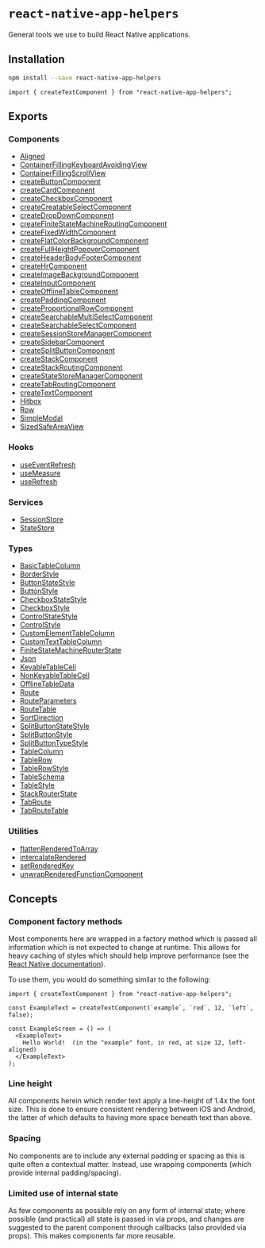 # `react-native-app-helpers`

General tools we use to build React Native applications.

## Installation

```bash
npm install --save react-native-app-helpers
```

```tsx
import { createTextComponent } from "react-native-app-helpers";
```

## Exports

### Components

- [Aligned](./components/Aligned/readme.md)
- [ContainerFillingKeyboardAvoidingView](./components/ContainerFillingKeyboardAvoidingView/readme.md)
- [ContainerFillingScrollView](./components/ContainerFillingScrollView/readme.md)
- [createButtonComponent](./components/createButtonComponent/readme.md)
- [createCardComponent](./components/createCardComponent/readme.md)
- [createCheckboxComponent](./components/createCheckboxComponent/readme.md)
- [createCreatableSelectComponent](./components/createCreatableSelectComponent/readme.md)
- [createDropDownComponent](./components/createDropDownComponent/readme.md)
- [createFiniteStateMachineRoutingComponent](./components/createFiniteStateMachineRoutingComponent/readme.md)
- [createFixedWidthComponent](./components/createFixedWidthComponent/readme.md)
- [createFlatColorBackgroundComponent](./components/createFlatColorBackgroundComponent/readme.md)
- [createFullHeightPopoverComponent](./components/createFullHeightPopoverComponent/readme.md)
- [createHeaderBodyFooterComponent](./components/createHeaderBodyFooterComponent/readme.md)
- [createHrComponent](./components/createHrComponent/readme.md)
- [createImageBackgroundComponent](./components/createImageBackgroundComponent/readme.md)
- [createInputComponent](./components/createInputComponent/readme.md)
- [createOfflineTableComponent](./components/createOfflineTableComponent/readme.md)
- [createPaddingComponent](./components/createPaddingComponent/readme.md)
- [createProportionalRowComponent](./components/createProportionalRowComponent/readme.md)
- [createSearchableMultiSelectComponent](./components/createSearchableMultiSelectComponent/readme.md)
- [createSearchableSelectComponent](./components/createSearchableSelectComponent/readme.md)
- [createSessionStoreManagerComponent](./components/createSessionStoreManagerComponent/readme.md)
- [createSidebarComponent](./components/createSidebarComponent/readme.md)
- [createSplitButtonComponent](./components/createSplitButtonComponent/readme.md)
- [createStackComponent](./components/createStackComponent/readme.md)
- [createStackRoutingComponent](./components/createStackRoutingComponent/readme.md)
- [createStateStoreManagerComponent](./components/createStateStoreManagerComponent/readme.md)
- [createTabRoutingComponent](./components/createTabRoutingComponent/readme.md)
- [createTextComponent](./components/createTextComponent/readme.md)
- [Hitbox](./components/Hitbox/readme.md)
- [Row](./components/Row/readme.md)
- [SimpleModal](./components/SimpleModal/readme.md)
- [SizedSafeAreaView](./components/SizedSafeAreaView/readme.md)

### Hooks

- [useEventRefresh](./hooks/useEventRefresh/readme.md)
- [useMeasure](./hooks/useMeasure/readme.md)
- [useRefresh](./hooks/useRefresh/readme.md)

### Services

- [SessionStore](./services/SessionStore/readme.md)
- [StateStore](./services/StateStore/readme.md)

### Types

- [BasicTableColumn](./types/BasicTableColumn/readme.md)
- [BorderStyle](./types/BorderStyle/readme.md)
- [ButtonStateStyle](./types/ButtonStateStyle/readme.md)
- [ButtonStyle](./types/ButtonStyle/readme.md)
- [CheckboxStateStyle](./types/CheckboxStateStyle/readme.md)
- [CheckboxStyle](./types/CheckboxStyle/readme.md)
- [ControlStateStyle](./types/ControlStateStyle/readme.md)
- [ControlStyle](./types/ControlStyle/readme.md)
- [CustomElementTableColumn](./types/CustomElementTableColumn/readme.md)
- [CustomTextTableColumn](./types/CustomTextTableColumn/readme.md)
- [FiniteStateMachineRouterState](./types/FiniteStateMachineRouterState/readme.md)
- [Json](./types/Json/readme.md)
- [KeyableTableCell](./types/KeyableTableCell/readme.md)
- [NonKeyableTableCell](./types/NonKeyableTableCell/readme.md)
- [OfflineTableData](./types/OfflineTableData/readme.md)
- [Route](./types/Route/readme.md)
- [RouteParameters](./types/RouteParameters/readme.md)
- [RouteTable](./types/RouteTable/readme.md)
- [SortDirection](./types/SortDirection/readme.md)
- [SplitButtonStateStyle](./types/SplitButtonStateStyle/readme.md)
- [SplitButtonStyle](./types/SplitButtonStyle/readme.md)
- [SplitButtonTypeStyle](./types/SplitButtonTypeStyle/readme.md)
- [TableColumn](./types/TableColumn/readme.md)
- [TableRow](./types/TableRow/readme.md)
- [TableRowStyle](./types/TableRowStyle/readme.md)
- [TableSchema](./types/TableSchema/readme.md)
- [TableStyle](./types/TableStyle/readme.md)
- [StackRouterState](./types/StackRouterState/readme.md)
- [TabRoute](./types/TabRoute/readme.md)
- [TabRouteTable](./types/TabRouteTable/readme.md)

### Utilities

- [flattenRenderedToArray](./utilities/flattenRenderedToArray/readme.md)
- [intercalateRendered](./utilities/intercalateRendered/readme.md)
- [setRenderedKey](./utilities/setRenderedKey/readme.md)
- [unwrapRenderedFunctionComponent](./utilities/unwrapRenderedFunctionComponent/readme.md)

## Concepts

### Component factory methods

Most components here are wrapped in a factory method which is passed all
information which is not expected to change at runtime.  This allows for heavy
caching of styles which should help improve performance (see the
[React Native documentation](https://reactnative.dev/docs/stylesheet)).

To use them, you would do something similar to the following:

```tsx
import { createTextComponent } from "react-native-app-helpers";

const ExampleText = createTextComponent(`example`, `red`, 12, `left`, false);

const ExampleScreen = () => (
  <ExampleText>
    Hello World!  (in the "example" font, in red, at size 12, left-aligned)
  </ExampleText>
);
```

### Line height

All components herein which render text apply a line-height of 1.4x the font
size.  This is done to ensure consistent rendering between iOS and Android, the
latter of which defaults to having more space beneath text than above.

### Spacing

No components are to include any external padding or spacing as this is quite
often a contextual matter.  Instead, use wrapping components (which provide
internal padding/spacing).

### Limited use of internal state

As few components as possible rely on any form of internal state; where possible
(and practical) all state is passed in via props, and changes are suggested to
the parent component through callbacks (also provided via props).  This makes
components far more reusable.
